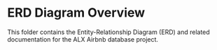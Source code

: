 # ERD Diagram Overview

This folder contains the Entity-Relationship Diagram (ERD) and related documentation for the ALX Airbnb database project.
